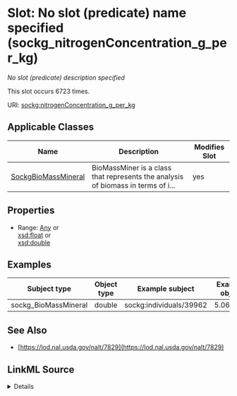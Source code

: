 

# Slot: No slot (predicate) name specified (sockg_nitrogenConcentration_g_per_kg)


_No slot (predicate) description specified_






This slot occurs 6723 times.


URI: [sockg:nitrogenConcentration_g_per_kg](https://idir.uta.edu/sockg-ontology/docs/nitrogenConcentration_g_per_kg)



<!-- no inheritance hierarchy -->





## Applicable Classes

| Name | Description | Modifies Slot |
| --- | --- | --- |
| [SockgBioMassMineral](../classes/SockgBioMassMineral.md) | BioMassMiner is a class that represents the analysis of biomass in terms of i... |  yes  |







## Properties

* Range: [Any](../classes/Any.md)&nbsp;or&nbsp;<br />[xsd:float](http://www.w3.org/2001/XMLSchema#float)&nbsp;or&nbsp;<br />[xsd:double](http://www.w3.org/2001/XMLSchema#double)






## Examples

| Subject type | Object type | Example subject | Example object | Occurrences |
| --- | --- | --- | --- | --- |
| sockg_BioMassMineral | double | sockg:individuals/39962 | 5.063977 | 6723 |


## See Also

* [https://lod.nal.usda.gov/nalt/7829](https://lod.nal.usda.gov/nalt/7829)



## LinkML Source

<details>

```yaml
name: sockg_nitrogenConcentration_g_per_kg
annotations:
  count:
    tag: count
    value: 6723
description: No slot (predicate) description specified
title: No slot (predicate) name specified
examples:
- object:
    example_object: '5.063977'
    example_object_type: double
    example_predicate: sockg:nitrogenConcentration_g_per_kg
    example_subject: sockg:individuals/39962
    example_subject_type: sockg_BioMassMineral
from_schema: soc-kg
see_also:
- https://lod.nal.usda.gov/nalt/7829
rank: 1000
domain: sockg_BioMassMineral
slot_uri: sockg:nitrogenConcentration_g_per_kg
alias: sockg_nitrogenConcentration_g_per_kg
domain_of:
- sockg_BioMassMineral
range: Any
any_of:
- range: float
- range: double

```
</details>